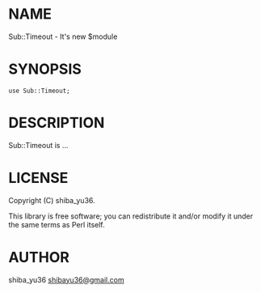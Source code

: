 # NAME

Sub::Timeout - It's new $module

# SYNOPSIS

    use Sub::Timeout;

# DESCRIPTION

Sub::Timeout is ...

# LICENSE

Copyright (C) shiba\_yu36.

This library is free software; you can redistribute it and/or modify
it under the same terms as Perl itself.

# AUTHOR

shiba\_yu36 <shibayu36@gmail.com>
